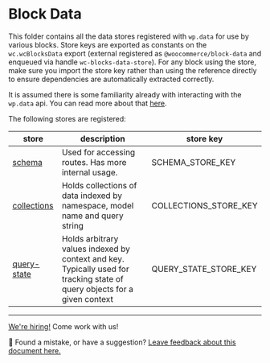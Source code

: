 # Block Data

This folder contains all the data stores registered with `wp.data` for use by various blocks. Store keys are exported as constants on the `wc.wcBlocksData` export (external registered as `@woocommerce/block-data` and enqueued via handle `wc-blocks-data-store`). For any block using the store, make sure you import the store key rather than using the reference directly to ensure dependencies are automatically extracted correctly.

It is assumed there is some familiarity already with interacting with the `wp.data` api. You can read more about that [here](https://github.com/WordPress/gutenberg/tree/master/packages/data).

The following stores are registered:

| store                                   | description                                                                                                               | store key             |
| --------------------------------------- | ------------------------------------------------------------------------------------------------------------------------- | --------------------- |
| [schema](./schema/README.md)            | Used for accessing routes. Has more internal usage.                                                                       | SCHEMA_STORE_KEY      |
| [collections](./collections//README.md) | Holds collections of data indexed by namespace, model name and query string                                               | COLLECTIONS_STORE_KEY |
| [query-state](./query-state/README.md)  | Holds arbitrary values indexed by context and key. Typically used for tracking state of query objects for a given context | QUERY_STATE_STORE_KEY |

<!-- FEEDBACK -->

---

[We're hiring!](https://woocommerce.com/careers/) Come work with us!

🐞 Found a mistake, or have a suggestion? [Leave feedback about this document here.](https://github.com/woocommerce/woocommerce-gutenberg-products-block/issues/new?assignees=&labels=type%3A+documentation&template=--doc-feedback.md&title=Feedback%20on%20./docs/blocks/feature-flags-and-experimental-interfaces.md)

<!-- /FEEDBACK -->
